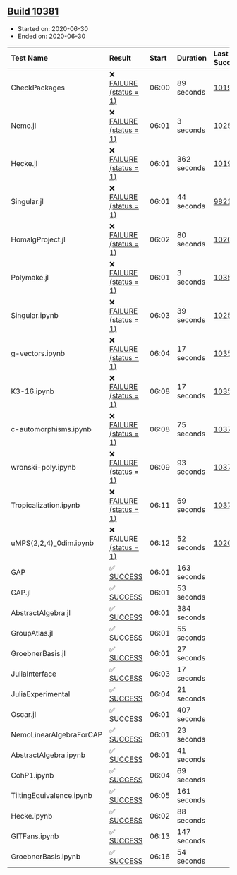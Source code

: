 ## [Build 10381](https://oscarci.mathematik.uni-kl.de/job/oscar/10381/)

* Started on: 2020-06-30
* Ended on: 2020-06-30

| Test Name    | Result | Start | Duration | Last Success | First Failure |
|:-------------|:-------|:------|:---------|:-------------|:--------------|
| CheckPackages | ❌ [FAILURE (status = 1)](https://oscarci.mathematik.uni-kl.de/job/oscar/10381/artifact/logs/build-10381/CheckPackages.log) | 06:00 | 89 seconds | [10197](https://oscarci.mathematik.uni-kl.de/job/oscar/10197/) | [10198](https://oscarci.mathematik.uni-kl.de/job/oscar/10198/) |
| Nemo.jl | ❌ [FAILURE (status = 1)](https://oscarci.mathematik.uni-kl.de/job/oscar/10381/artifact/logs/build-10381/Nemo.jl.log) | 06:01 | 3 seconds | [10252](https://oscarci.mathematik.uni-kl.de/job/oscar/10252/) | [10253](https://oscarci.mathematik.uni-kl.de/job/oscar/10253/) |
| Hecke.jl | ❌ [FAILURE (status = 1)](https://oscarci.mathematik.uni-kl.de/job/oscar/10381/artifact/logs/build-10381/Hecke.jl.log) | 06:01 | 362 seconds | [10197](https://oscarci.mathematik.uni-kl.de/job/oscar/10197/) | [10198](https://oscarci.mathematik.uni-kl.de/job/oscar/10198/) |
| Singular.jl | ❌ [FAILURE (status = 1)](https://oscarci.mathematik.uni-kl.de/job/oscar/10381/artifact/logs/build-10381/Singular.jl.log) | 06:01 | 44 seconds | [9821](https://oscarci.mathematik.uni-kl.de/job/oscar/9821/) | [9822](https://oscarci.mathematik.uni-kl.de/job/oscar/9822/) |
| HomalgProject.jl | ❌ [FAILURE (status = 1)](https://oscarci.mathematik.uni-kl.de/job/oscar/10381/artifact/logs/build-10381/HomalgProject.jl.log) | 06:02 | 80 seconds | [10209](https://oscarci.mathematik.uni-kl.de/job/oscar/10209/) | [10210](https://oscarci.mathematik.uni-kl.de/job/oscar/10210/) |
| Polymake.jl | ❌ [FAILURE (status = 1)](https://oscarci.mathematik.uni-kl.de/job/oscar/10381/artifact/logs/build-10381/Polymake.jl.log) | 06:01 | 3 seconds | [10356](https://oscarci.mathematik.uni-kl.de/job/oscar/10356/) | [10357](https://oscarci.mathematik.uni-kl.de/job/oscar/10357/) |
| Singular.ipynb | ❌ [FAILURE (status = 1)](https://oscarci.mathematik.uni-kl.de/job/oscar/10381/artifact/logs/build-10381/Singular.ipynb.log) | 06:03 | 39 seconds | [10252](https://oscarci.mathematik.uni-kl.de/job/oscar/10252/) | [10253](https://oscarci.mathematik.uni-kl.de/job/oscar/10253/) |
| g-vectors.ipynb | ❌ [FAILURE (status = 1)](https://oscarci.mathematik.uni-kl.de/job/oscar/10381/artifact/logs/build-10381/g-vectors.ipynb.log) | 06:04 | 17 seconds | [10356](https://oscarci.mathematik.uni-kl.de/job/oscar/10356/) | [10357](https://oscarci.mathematik.uni-kl.de/job/oscar/10357/) |
| K3-16.ipynb | ❌ [FAILURE (status = 1)](https://oscarci.mathematik.uni-kl.de/job/oscar/10381/artifact/logs/build-10381/K3-16.ipynb.log) | 06:08 | 17 seconds | [10356](https://oscarci.mathematik.uni-kl.de/job/oscar/10356/) | [10357](https://oscarci.mathematik.uni-kl.de/job/oscar/10357/) |
| c-automorphisms.ipynb | ❌ [FAILURE (status = 1)](https://oscarci.mathematik.uni-kl.de/job/oscar/10381/artifact/logs/build-10381/c-automorphisms.ipynb.log) | 06:08 | 75 seconds | [10377](https://oscarci.mathematik.uni-kl.de/job/oscar/10377/) | [10378](https://oscarci.mathematik.uni-kl.de/job/oscar/10378/) |
| wronski-poly.ipynb | ❌ [FAILURE (status = 1)](https://oscarci.mathematik.uni-kl.de/job/oscar/10381/artifact/logs/build-10381/wronski-poly.ipynb.log) | 06:09 | 93 seconds | [10375](https://oscarci.mathematik.uni-kl.de/job/oscar/10375/) | [10376](https://oscarci.mathematik.uni-kl.de/job/oscar/10376/) |
| Tropicalization.ipynb | ❌ [FAILURE (status = 1)](https://oscarci.mathematik.uni-kl.de/job/oscar/10381/artifact/logs/build-10381/Tropicalization.ipynb.log) | 06:11 | 69 seconds | [10379](https://oscarci.mathematik.uni-kl.de/job/oscar/10379/) | [10380](https://oscarci.mathematik.uni-kl.de/job/oscar/10380/) |
| uMPS(2,2,4)_0dim.ipynb | ❌ [FAILURE (status = 1)](https://oscarci.mathematik.uni-kl.de/job/oscar/10381/artifact/logs/build-10381/uMPS-2-2-4-_0dim.ipynb.log) | 06:12 | 52 seconds | [10209](https://oscarci.mathematik.uni-kl.de/job/oscar/10209/) | [10210](https://oscarci.mathematik.uni-kl.de/job/oscar/10210/) |
| GAP | ✅ [SUCCESS](https://oscarci.mathematik.uni-kl.de/job/oscar/10381/artifact/logs/build-10381/GAP.log) | 06:01 | 163 seconds |  |  |
| GAP.jl | ✅ [SUCCESS](https://oscarci.mathematik.uni-kl.de/job/oscar/10381/artifact/logs/build-10381/GAP.jl.log) | 06:01 | 53 seconds |  |  |
| AbstractAlgebra.jl | ✅ [SUCCESS](https://oscarci.mathematik.uni-kl.de/job/oscar/10381/artifact/logs/build-10381/AbstractAlgebra.jl.log) | 06:01 | 384 seconds |  |  |
| GroupAtlas.jl | ✅ [SUCCESS](https://oscarci.mathematik.uni-kl.de/job/oscar/10381/artifact/logs/build-10381/GroupAtlas.jl.log) | 06:01 | 55 seconds |  |  |
| GroebnerBasis.jl | ✅ [SUCCESS](https://oscarci.mathematik.uni-kl.de/job/oscar/10381/artifact/logs/build-10381/GroebnerBasis.jl.log) | 06:01 | 27 seconds |  |  |
| JuliaInterface | ✅ [SUCCESS](https://oscarci.mathematik.uni-kl.de/job/oscar/10381/artifact/logs/build-10381/JuliaInterface.log) | 06:03 | 17 seconds |  |  |
| JuliaExperimental | ✅ [SUCCESS](https://oscarci.mathematik.uni-kl.de/job/oscar/10381/artifact/logs/build-10381/JuliaExperimental.log) | 06:04 | 21 seconds |  |  |
| Oscar.jl | ✅ [SUCCESS](https://oscarci.mathematik.uni-kl.de/job/oscar/10381/artifact/logs/build-10381/Oscar.jl.log) | 06:01 | 407 seconds |  |  |
| NemoLinearAlgebraForCAP | ✅ [SUCCESS](https://oscarci.mathematik.uni-kl.de/job/oscar/10381/artifact/logs/build-10381/NemoLinearAlgebraForCAP.log) | 06:01 | 23 seconds |  |  |
| AbstractAlgebra.ipynb | ✅ [SUCCESS](https://oscarci.mathematik.uni-kl.de/job/oscar/10381/artifact/logs/build-10381/AbstractAlgebra.ipynb.log) | 06:01 | 41 seconds |  |  |
| CohP1.ipynb | ✅ [SUCCESS](https://oscarci.mathematik.uni-kl.de/job/oscar/10381/artifact/logs/build-10381/CohP1.ipynb.log) | 06:04 | 69 seconds |  |  |
| TiltingEquivalence.ipynb | ✅ [SUCCESS](https://oscarci.mathematik.uni-kl.de/job/oscar/10381/artifact/logs/build-10381/TiltingEquivalence.ipynb.log) | 06:05 | 161 seconds |  |  |
| Hecke.ipynb | ✅ [SUCCESS](https://oscarci.mathematik.uni-kl.de/job/oscar/10381/artifact/logs/build-10381/Hecke.ipynb.log) | 06:02 | 88 seconds |  |  |
| GITFans.ipynb | ✅ [SUCCESS](https://oscarci.mathematik.uni-kl.de/job/oscar/10381/artifact/logs/build-10381/GITFans.ipynb.log) | 06:13 | 147 seconds |  |  |
| GroebnerBasis.ipynb | ✅ [SUCCESS](https://oscarci.mathematik.uni-kl.de/job/oscar/10381/artifact/logs/build-10381/GroebnerBasis.ipynb.log) | 06:16 | 54 seconds |  |  |
